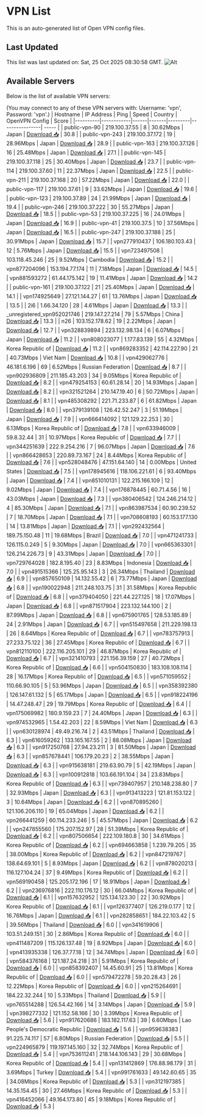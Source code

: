 # VPN List

This is an auto-generated list of Open VPN config files.

## Last Updated

This list was last updated on: Sat, 25 Oct 2025 08:30:58 GMT.
![Alt](https://repobeats.axiom.co/api/embed/186b98318ef1479477931607c1ad7d823f12451f.svg "Repobeats analytics image")

## Available Servers

Below is the list of available VPN servers:

(You may connect to any of these VPN servers with: Username: 'vpn', Password: 'vpn'.)
| Hostname | IP Address | Ping | Speed | Country | OpenVPN Config | Score |
|----------|------------|------|-------|---------|----------------| ----- |
| public-vpn-90 | 219.100.37.55 | 8 | 30.62Mbps | Japan | [Download 📥](./configs/server_0_JP.ovpn) | 30.8 |
| public-vpn-243 | 219.100.37.172 | 19 | 28.96Mbps | Japan | [Download 📥](./configs/server_1_JP.ovpn) | 28.9 |
| public-vpn-163 | 219.100.37.126 | 16 | 25.48Mbps | Japan | [Download 📥](./configs/server_2_JP.ovpn) | 27.1 |
| public-vpn-145 | 219.100.37.118 | 25 | 30.40Mbps | Japan | [Download 📥](./configs/server_3_JP.ovpn) | 23.7 |
| public-vpn-114 | 219.100.37.60 | 11 | 22.37Mbps | Japan | [Download 📥](./configs/server_4_JP.ovpn) | 22.5 |
| public-vpn-211 | 219.100.37.168 | 20 | 57.22Mbps | Japan | [Download 📥](./configs/server_5_JP.ovpn) | 22.0 |
| public-vpn-117 | 219.100.37.61 | 9 | 33.62Mbps | Japan | [Download 📥](./configs/server_6_JP.ovpn) | 19.6 |
| public-vpn-123 | 219.100.37.89 | 24 | 21.99Mbps | Japan | [Download 📥](./configs/server_7_JP.ovpn) | 19.4 |
| public-vpn-246 | 219.100.37.222 | 30 | 55.27Mbps | Japan | [Download 📥](./configs/server_8_JP.ovpn) | 18.5 |
| public-vpn-53 | 219.100.37.225 | 16 | 24.01Mbps | Japan | [Download 📥](./configs/server_9_JP.ovpn) | 16.9 |
| public-vpn-41 | 219.100.37.5 | 10 | 37.56Mbps | Japan | [Download 📥](./configs/server_10_JP.ovpn) | 16.5 |
| public-vpn-247 | 219.100.37.188 | 25 | 30.91Mbps | Japan | [Download 📥](./configs/server_11_JP.ovpn) | 15.7 |
| vpn277910437 | 106.180.103.43 | 12 | 5.76Mbps | Japan | [Download 📥](./configs/server_12_JP.ovpn) | 15.5 |
| vpn723497508 | 103.118.45.246 | 25 | 9.52Mbps | Cambodia | [Download 📥](./configs/server_13_KH.ovpn) | 15.2 |
| vpn877204096 | 153.194.77.174 | 11 | 7.18Mbps | Japan | [Download 📥](./configs/server_14_JP.ovpn) | 14.5 |
| vpn881593272 | 61.44.175.142 | 19 | 11.41Mbps | Japan | [Download 📥](./configs/server_15_JP.ovpn) | 14.2 |
| public-vpn-161 | 219.100.37.122 | 21 | 25.40Mbps | Japan | [Download 📥](./configs/server_16_JP.ovpn) | 14.1 |
| vpn174925649 | 27.121.144.27 | 61 | 13.76Mbps | Japan | [Download 📥](./configs/server_17_JP.ovpn) | 13.5 |
| 2i6 | 1.66.34.120 | 28 | 4.61Mbps | Japan | [Download 📥](./configs/server_18_JP.ovpn) | 13.3 |
| _unregistered_vpn952021746 | 219.147.27.214 | 79 | 5.57Mbps | China | [Download 📥](./configs/server_19_CN.ovpn) | 13.3 |
| n26 | 103.152.178.62 | 19 | 2.22Mbps | Japan | [Download 📥](./configs/server_20_JP.ovpn) | 12.7 |
| vpn328839894 | 223.132.98.134 | 6 | 6.07Mbps | Japan | [Download 📥](./configs/server_21_JP.ovpn) | 11.2 |
| vpn808023077 | 1.177.83.139 | 55 | 4.32Mbps | Korea Republic of | [Download 📥](./configs/server_22_KR.ovpn) | 11.2 |
| vpn869283352 | 42.114.227.90 | 21 | 40.73Mbps | Viet Nam | [Download 📥](./configs/server_23_VN.ovpn) | 10.8 |
| vpn429062776 | 46.181.6.196 | 69 | 6.52Mbps | Russian Federation | [Download 📥](./configs/server_24_RU.ovpn) | 8.7 |
| vpn902936809 | 211.185.43.203 | 34 | 9.05Mbps | Korea Republic of | [Download 📥](./configs/server_25_KR.ovpn) | 8.2 |
| vpn479254153 | 60.61.28.14 | 20 | 14.93Mbps | Japan | [Download 📥](./configs/server_26_JP.ovpn) | 8.2 |
| vpn321521264 | 210.147.19.40 | 6 | 50.72Mbps | Japan | [Download 📥](./configs/server_27_JP.ovpn) | 8.1 |
| vpn485308292 | 221.71.233.87 | 6 | 61.82Mbps | Japan | [Download 📥](./configs/server_28_JP.ovpn) | 8.0 |
| vpn379139108 | 126.42.52.247 | 3 | 51.19Mbps | Japan | [Download 📥](./configs/server_29_JP.ovpn) | 7.9 |
| vpn666414092 | 121.129.22.253 | 30 | 6.13Mbps | Korea Republic of | [Download 📥](./configs/server_30_KR.ovpn) | 7.8 |
| vpn633946009 | 59.8.32.44 | 31 | 10.97Mbps | Korea Republic of | [Download 📥](./configs/server_31_KR.ovpn) | 7.7 |
| vpn344251639 | 222.9.254.216 | 7 | 96.07Mbps | Japan | [Download 📥](./configs/server_32_JP.ovpn) | 7.6 |
| vpn866428653 | 220.89.73.167 | 24 | 8.44Mbps | Korea Republic of | [Download 📥](./configs/server_33_KR.ovpn) | 7.6 |
| vpn528048476 | 47.151.64.140 | 14 | 0.00Mbps | United States | [Download 📥](./configs/server_34_US.ovpn) | 7.5 |
| vpn178945616 | 118.106.221.61 | 6 | 93.40Mbps | Japan | [Download 📥](./configs/server_35_JP.ovpn) | 7.4 |
| vpn851010131 | 122.215.166.109 | 12 | 9.02Mbps | Japan | [Download 📥](./configs/server_36_JP.ovpn) | 7.4 |
| vpn176878445 | 60.71.4.56 | 16 | 43.03Mbps | Japan | [Download 📥](./configs/server_37_JP.ovpn) | 7.3 |
| vpn380406542 | 124.246.214.12 | 4 | 85.30Mbps | Japan | [Download 📥](./configs/server_38_JP.ovpn) | 7.1 |
| vpn863987534 | 60.90.239.52 | 7 | 18.70Mbps | Japan | [Download 📥](./configs/server_39_JP.ovpn) | 7.1 |
| vpn708608193 | 60.153.177.130 | 14 | 13.81Mbps | Japan | [Download 📥](./configs/server_40_JP.ovpn) | 7.1 |
| vpn292432564 | 189.75.150.48 | 11 | 19.68Mbps | Brazil | [Download 📥](./configs/server_41_BR.ovpn) | 7.0 |
| vpn471241733 | 126.115.0.249 | 5 | 9.30Mbps | Japan | [Download 📥](./configs/server_42_JP.ovpn) | 7.0 |
| vpn665363301 | 126.214.226.73 | 9 | 43.31Mbps | Japan | [Download 📥](./configs/server_43_JP.ovpn) | 7.0 |
| vpn729764028 | 182.8.195.40 | 23 | 8.83Mbps | Indonesia | [Download 📥](./configs/server_44_ID.ovpn) | 7.0 |
| vpn491515366 | 125.25.95.143 | 3 | 26.34Mbps | Thailand | [Download 📥](./configs/server_45_TH.ovpn) | 6.9 |
| vpn857650109 | 14.132.55.42 | 6 | 73.77Mbps | Japan | [Download 📥](./configs/server_46_JP.ovpn) | 6.8 |
| vpn190022948 | 211.248.103.75 | 31 | 31.58Mbps | Korea Republic of | [Download 📥](./configs/server_47_KR.ovpn) | 6.8 |
| vpn379404050 | 221.44.227.125 | 18 | 17.07Mbps | Japan | [Download 📥](./configs/server_48_JP.ovpn) | 6.8 |
| vpn871517904 | 223.132.144.100 | 2 | 87.99Mbps | Japan | [Download 📥](./configs/server_49_JP.ovpn) | 6.8 |
| vpn675901765 | 128.53.185.89 | 24 | 2.91Mbps | Japan | [Download 📥](./configs/server_50_JP.ovpn) | 6.7 |
| vpn515497658 | 211.229.198.13 | 26 | 8.64Mbps | Korea Republic of | [Download 📥](./configs/server_51_KR.ovpn) | 6.7 |
| vpn783757913 | 27.233.75.122 | 36 | 27.45Mbps | Korea Republic of | [Download 📥](./configs/server_52_KR.ovpn) | 6.7 |
| vpn812110100 | 222.116.205.101 | 29 | 46.87Mbps | Korea Republic of | [Download 📥](./configs/server_53_KR.ovpn) | 6.7 |
| vpn321410793 | 221.156.39.159 | 27 | 40.72Mbps | Korea Republic of | [Download 📥](./configs/server_54_KR.ovpn) | 6.6 |
| vpn504150830 | 183.108.108.114 | 28 | 16.17Mbps | Korea Republic of | [Download 📥](./configs/server_55_KR.ovpn) | 6.5 |
| vpn571059552 | 110.66.90.105 | 5 | 53.96Mbps | Japan | [Download 📥](./configs/server_56_JP.ovpn) | 6.5 |
| vpn358392380 | 126.147.61.132 | 5 | 65.17Mbps | Japan | [Download 📥](./configs/server_57_JP.ovpn) | 6.5 |
| vpn918224196 | 14.47.248.47 | 29 | 19.79Mbps | Korea Republic of | [Download 📥](./configs/server_58_KR.ovpn) | 6.4 |
| vpn175069982 | 180.9.159.23 | 7 | 24.40Mbps | Japan | [Download 📥](./configs/server_59_JP.ovpn) | 6.3 |
| vpn974532965 | 1.54.42.203 | 22 | 8.59Mbps | Viet Nam | [Download 📥](./configs/server_60_VN.ovpn) | 6.3 |
| vpn630128974 | 49.49.216.74 | 2 | 43.51Mbps | Thailand | [Download 📥](./configs/server_61_TH.ovpn) | 6.3 |
| vpn616059262 | 133.165.167.55 | 2 | 88.08Mbps | Japan | [Download 📥](./configs/server_62_JP.ovpn) | 6.3 |
| vpn917250768 | 27.94.23.211 | 3 | 81.50Mbps | Japan | [Download 📥](./configs/server_63_JP.ovpn) | 6.3 |
| vpn857678441 | 106.179.20.23 | 2 | 38.55Mbps | Japan | [Download 📥](./configs/server_64_JP.ovpn) | 6.3 |
| vpn915638181 | 219.63.90.79 | 5 | 42.19Mbps | Japan | [Download 📥](./configs/server_65_JP.ovpn) | 6.3 |
| vpn100912818 | 103.66.191.104 | 34 | 23.83Mbps | Korea Republic of | [Download 📥](./configs/server_66_KR.ovpn) | 6.3 |
| vpn739407957 | 210.148.238.80 | 7 | 32.93Mbps | Japan | [Download 📥](./configs/server_67_JP.ovpn) | 6.3 |
| vpn913413223 | 121.81.153.122 | 3 | 10.64Mbps | Japan | [Download 📥](./configs/server_68_JP.ovpn) | 6.2 |
| vpn870895260 | 121.106.206.110 | 19 | 65.04Mbps | Japan | [Download 📥](./configs/server_69_JP.ovpn) | 6.2 |
| vpn266441259 | 60.114.233.246 | 5 | 45.57Mbps | Japan | [Download 📥](./configs/server_70_JP.ovpn) | 6.2 |
| vpn247855560 | 175.207.152.97 | 28 | 51.39Mbps | Korea Republic of | [Download 📥](./configs/server_71_KR.ovpn) | 6.2 |
| vpn807506654 | 222.109.180.8 | 30 | 34.61Mbps | Korea Republic of | [Download 📥](./configs/server_72_KR.ovpn) | 6.2 |
| vpn694663858 | 1.239.79.205 | 35 | 38.00Mbps | Korea Republic of | [Download 📥](./configs/server_73_KR.ovpn) | 6.2 |
| vpn847219767 | 138.64.69.101 | 5 | 8.93Mbps | Japan | [Download 📥](./configs/server_74_JP.ovpn) | 6.2 |
| vpn878020213 | 116.127.104.24 | 37 | 9.49Mbps | Korea Republic of | [Download 📥](./configs/server_75_KR.ovpn) | 6.2 |
| vpn569190458 | 125.205.172.196 | 17 | 18.91Mbps | Japan | [Download 📥](./configs/server_76_JP.ovpn) | 6.2 |
| vpn236976816 | 222.110.176.12 | 30 | 66.04Mbps | Korea Republic of | [Download 📥](./configs/server_77_KR.ovpn) | 6.1 |
| vpn157632952 | 125.134.123.30 | 22 | 30.92Mbps | Korea Republic of | [Download 📥](./configs/server_78_KR.ovpn) | 6.1 |
| vpn126377407 | 126.219.0.177 | 12 | 16.76Mbps | Japan | [Download 📥](./configs/server_79_JP.ovpn) | 6.1 |
| vpn282858651 | 184.22.103.42 | 5 | 39.56Mbps | Thailand | [Download 📥](./configs/server_80_TH.ovpn) | 6.0 |
| vpn341619906 | 103.51.249.151 | 30 | 2.86Mbps | Korea Republic of | [Download 📥](./configs/server_81_KR.ovpn) | 6.0 |
| vpn411487209 | 115.126.137.48 | 19 | 8.92Mbps | Japan | [Download 📥](./configs/server_82_JP.ovpn) | 6.0 |
| vpn413935338 | 126.37.77.18 | 12 | 34.74Mbps | Japan | [Download 📥](./configs/server_83_JP.ovpn) | 6.0 |
| vpn584376168 | 121.187.24.218 | 31 | 5.91Mbps | Korea Republic of | [Download 📥](./configs/server_84_KR.ovpn) | 6.0 |
| vpn858392407 | 14.45.60.91 | 25 | 13.81Mbps | Korea Republic of | [Download 📥](./configs/server_85_KR.ovpn) | 6.0 |
| vpn579472278 | 59.20.28.43 | 26 | 12.22Mbps | Korea Republic of | [Download 📥](./configs/server_86_KR.ovpn) | 6.0 |
| vpn215264691 | 184.22.32.244 | 10 | 5.33Mbps | Thailand | [Download 📥](./configs/server_87_TH.ovpn) | 5.9 |
| vpn765514288 | 126.54.42.166 | 14 | 3.14Mbps | Japan | [Download 📥](./configs/server_88_JP.ovpn) | 5.9 |
| vpn398277332 | 121.152.58.166 | 30 | 3.39Mbps | Korea Republic of | [Download 📥](./configs/server_89_KR.ovpn) | 5.6 |
| vpn917620686 | 183.182.117.63 | 39 | 6.60Mbps | Lao People's Democratic Republic | [Download 📥](./configs/server_90_LA.ovpn) | 5.6 |
| vpn959638383 | 91.225.74.117 | 57 | 6.80Mbps | Russian Federation | [Download 📥](./configs/server_91_RU.ovpn) | 5.5 |
| vpn224965879 | 119.197.145.160 | 32 | 32.74Mbps | Korea Republic of | [Download 📥](./configs/server_92_KR.ovpn) | 5.4 |
| vpn753611241 | 218.144.106.143 | 29 | 30.68Mbps | Korea Republic of | [Download 📥](./configs/server_93_KR.ovpn) | 5.4 |
| vpn131412869 | 176.88.98.179 | 31 | 3.69Mbps | Turkey | [Download 📥](./configs/server_94_TR.ovpn) | 5.4 |
| vpn991761633 | 49.142.60.65 | 35 | 34.08Mbps | Korea Republic of | [Download 📥](./configs/server_95_KR.ovpn) | 5.3 |
| vpn312197385 | 14.35.154.45 | 30 | 27.46Mbps | Korea Republic of | [Download 📥](./configs/server_96_KR.ovpn) | 5.3 |
| vpn416452066 | 49.164.173.80 | 45 | 9.18Mbps | Korea Republic of | [Download 📥](./configs/server_97_KR.ovpn) | 5.3 |
